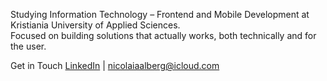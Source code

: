 Studying Information Technology – Frontend and Mobile Development at Kristiania University of Applied Sciences.  
Focused on building solutions that actually works, both technically and for the user.    

Get in Touch
[LinkedIn](https://www.linkedin.com/in/nicolai-aalberg-93106a179) | nicolaiaalberg@icloud.com 
